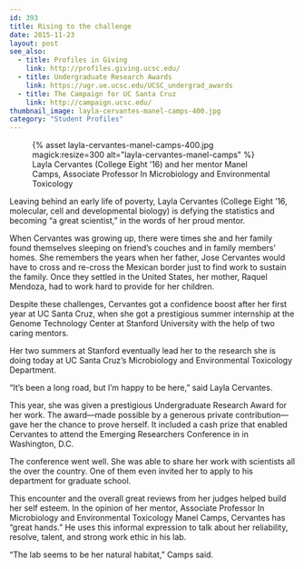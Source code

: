 ```yaml
---
id: 393
title: Rising to the challenge
date: 2015-11-23
layout: post
see_also:
  - title: Profiles in Giving
    link: http://profiles.giving.ucsc.edu/
  - title: Undergraduate Research Awards
    link: https://ugr.ue.ucsc.edu/UCSC_undergrad_awards
  - title: The Campaign for UC Santa Cruz
    link: http://campaign.ucsc.edu/
thumbnail_image: layla-cervantes-manel-camps-400.jpg
category: "Student Profiles"
---
```

<figure class="inline-image right">
{% asset layla-cervantes-manel-camps-400.jpg magick:resize=300 alt="layla-cervantes-manel-camps" %}<figcaption>Layla Cervantes (College Eight ’16) and her mentor Manel Camps, Associate Professor In Microbiology and Environmental Toxicology</figcaption></figure>

Leaving behind an early life of poverty, Layla Cervantes (College Eight ’16, molecular, cell and developmental biology) is defying the statistics and becoming “a great scientist,” in the words of her proud mentor.

When Cervantes was growing up, there were times she and her family found themselves sleeping on friend’s couches and in family members’ homes. She remembers the years when her father, Jose Cervantes would have to cross and re-cross the Mexican border just to find work to sustain the family. Once they settled in the United States, her mother, Raquel Mendoza, had to work hard to provide for her children.

Despite these challenges, Cervantes got a confidence boost after her first year at UC Santa Cruz, when she got a prestigious summer internship at the Genome Technology Center at Stanford University with the help of two caring mentors.

Her two summers at Stanford eventually lead her to the research she is doing today at UC Santa Cruz’s Microbiology and Environmental Toxicology Department.

“It’s been a long road, but I’m happy to be here,” said Layla Cervantes.

This year, she was given a prestigious Undergraduate Research Award for her work. The award—made possible by a generous private contribution—gave her the chance to prove herself. It included a cash prize that enabled Cervantes to attend the Emerging Researchers Conference in in Washington, D.C.

The conference went well. She was able to share her work with scientists all the over the country. One of them even invited her to apply to his department for graduate school.

This encounter and the overall great reviews from her judges helped build her self esteem. In the opinion of her mentor, Associate Professor In Microbiology and Environmental Toxicology Manel Camps, Cervantes has “great hands.” He uses this informal expression to talk about her reliability, resolve, talent, and strong work ethic in his lab.

“The lab seems to be her natural habitat,” Camps said.
